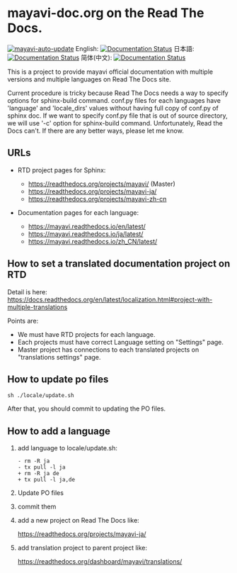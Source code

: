 # mayavi-doc.org on the Read The Docs.

[![mayavi-auto-update](https://github.com/tkoyama010/mayavi-doc-translations/workflows/mayavi-auto-update/badge.svg)](https://github.com/tkoyama010/mayavi-doc-translations/actions)
English: [![Documentation Status](https://readthedocs.org/projects/mayavi/badge/?version=latest)](https://mayavi.readthedocs.io/en/latest/?badge=latest)
日本語: [![Documentation Status](https://readthedocs.org/projects/mayavi-ja/badge/?version=latest)](https://mayavi-ja.readthedocs.io/ja/latest/?badge=latest)
简体(中文): [![Documentation Status](https://readthedocs.org/projects/mayavi-zh-cn/badge/?version=latest)](https://mayavi.readthedocs.io/zh_CN/latest/?badge=latest)

This is a project to provide mayavi official documentation with multiple versions and multiple languages on Read The Docs site.

Current procedure is tricky because Read The Docs needs a way to specify options for sphinx-build command.
conf.py files for each languages have 'language' and 'locale_dirs' values without having full copy of conf.py of sphinx doc. If we want to specify conf.py file that is out of source directory, we will use '-c' option for sphinx-build command. Unfortunately, Read the Docs can't. If there are any better ways, please let me know.

## URLs

- RTD project pages for Sphinx:

  - https://readthedocs.org/projects/mayavi/ (Master)
  - https://readthedocs.org/projects/mayavi-ja/
  - https://readthedocs.org/projects/mayavi-zh-cn

- Documentation pages for each language:

  - https://mayavi.readthedocs.io/en/latest/
  - https://mayavi.readthedocs.io/ja/latest/
  - https://mayavi.readthedocs.io/zh_CN/latest/

## How to set a translated documentation project on RTD

Detail is here: https://docs.readthedocs.org/en/latest/localization.html#project-with-multiple-translations

Points are:

- We must have RTD projects for each language.
- Each projects must have correct Language setting on "Settings" page.
- Master project has connections to each translated projects on "translations settings" page.

## How to update po files

```
sh ./locale/update.sh
```

After that, you should commit to updating the PO files.

## How to add a language

1. add language to locale/update.sh:

   ```
   - rm -R ja
   - tx pull -l ja
   + rm -R ja de
   + tx pull -l ja,de
   ```

2. Update PO files

3. commit them

4. add a new project on Read The Docs like:

   https://readthedocs.org/projects/mayavi-ja/

5. add translation project to parent project like:

   https://readthedocs.org/dashboard/mayavi/translations/
